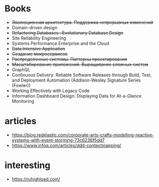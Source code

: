 # Books
* ~~Эволюционная архитектура. Поддержка непрерывных изменений~~
* Domain-driven design
* ~~Refactoring Databases : Evolutionary Database Design~~
* Site Reliability Engineering
* Systems Performance Enterprise and the Cloud
* ~~Data Intensive Application~~
* ~~Создание микросервисов~~
* ~~Распределенные системы. Паттерны проектирования~~
* ~~Масштабирование приложений. Выращивание сложных систем~~
* GraphQL
* Continuous Delivery: Reliable Software Releases through Build, Test, and Deployment Automation (Addison-Wesley Signature Series (Fowler))
* Working Effectively with Legacy Code
* Information Dashboard Design: Displaying Data for At-a-Glance Monitoring

# articles
* https://blog.redelastic.com/corporate-arts-crafts-modelling-reactive-systems-with-event-storming-73c6236f5dd7
* https://www.infoq.com/articles/ddd-contextmapping/

# interesting
* https://ruhighload.com/
